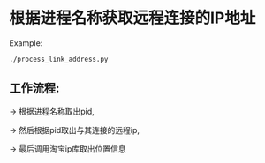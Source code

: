 
根据进程名称获取远程连接的IP地址
=============

Example:

    ./process_link_address.py
    
工作流程:
-----
   -> 根据进程名称取出pid,
   
   -> 然后根据pid取出与其连接的远程ip,
   
   -> 最后调用淘宝ip库取出位置信息
   
